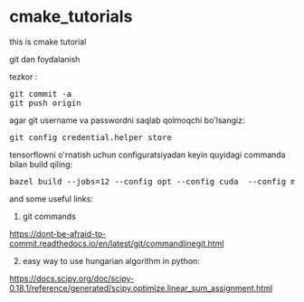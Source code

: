 # cmake_tutorials
this is cmake tutorial

git dan foydalanish

tezkor :
<pre>
git commit -a
git push origin
</pre>
agar git username va passwordni saqlab qolmoqchi bo'lsangiz:
<pre>
git config credential.helper store
</pre>
tensorflowni o'rnatish uchun configuratsiyadan keyin quyidagi commanda bilan build qiling:
<pre>
bazel build --jobs=12 --config opt --config cuda  --config monolithic tensorflow:libtensorflow_cc.so
</pre>

and some useful links:

1. git commands 

https://dont-be-afraid-to-commit.readthedocs.io/en/latest/git/commandlinegit.html

2. easy way to use hungarian algorithm in python:

https://docs.scipy.org/doc/scipy-0.18.1/reference/generated/scipy.optimize.linear_sum_assignment.html
